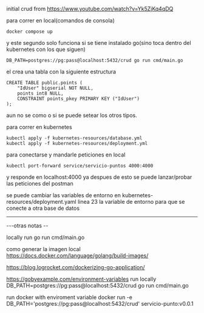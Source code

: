 initial crud from https://www.youtube.com/watch?v=Yk5ZjKq4qDQ


para correr en local(comandos de consola)
```
docker compose up
```

y
este segundo solo funciona si se tiene instalado go(sino toca dentro del kubernetes con los que siguen)
```
DB_PATH=postgres://pg:pass@localhost:5432/crud go run cmd/main.go
```

el crea una tabla con la siguiente estructura
```
CREATE TABLE public.points (
	"IdUser" bigserial NOT NULL,
	points int8 NULL,
	CONSTRAINT points_pkey PRIMARY KEY ("IdUser")
);
```

aun no se como o si se puede setear los otros tipos.

para correr en kubernetes
```
kubectl apply -f kubernetes-resources/database.yml
kubectl apply -f kubernetes-resources/deployment.yml
```

para conectarse y mandarle peticiones en local 
```
kubectl port-forward service/servicio-puntos 4000:4000
```


y responde en localhost:4000
ya despues de esto se puede lanzar/probar las peticiones del postman

se puede cambiar las variables de entorno en kubernetes-resources/deployment.yaml linea 23 la variable de entorno para que se conecte a otra base de datos

---
---otras notas --

locally run
 go run cmd/main.go

como generar la imagen local 
https://docs.docker.com/language/golang/build-images/

https://blog.logrocket.com/dockerizing-go-application/

https://gobyexample.com/environment-variables
run locally DB_PATH=postgres://pg:pass@localhost:5432/crud go run cmd/main.go


run docker with enviroment variable docker run -e DB_PATH='postgres://pg:pass@localhost:5432/crud' servicio-punto:v0.0.1

